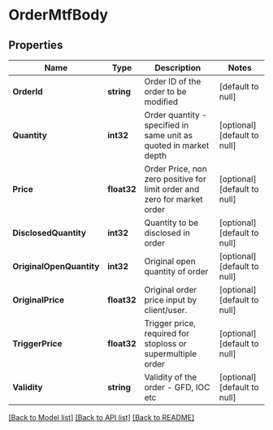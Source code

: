 # OrderMtfBody

## Properties
Name | Type | Description | Notes
------------ | ------------- | ------------- | -------------
**OrderId** | **string** | Order ID of the order to be modified | [default to null]
**Quantity** | **int32** | Order quantity - specified in same unit as quoted in market depth | [optional] [default to null]
**Price** | **float32** | Order Price, non zero positive for limit order and zero for market order | [optional] [default to null]
**DisclosedQuantity** | **int32** | Quantity to be disclosed in order | [optional] [default to null]
**OriginalOpenQuantity** | **int32** | Original open quantity of order | [optional] [default to null]
**OriginalPrice** | **float32** | Original order price input by client/user. | [optional] [default to null]
**TriggerPrice** | **float32** | Trigger price, required for stoploss or supermultiple order | [optional] [default to null]
**Validity** | **string** | Validity of the order - GFD, IOC etc | [optional] [default to null]

[[Back to Model list]](../README.md#documentation-for-models) [[Back to API list]](../README.md#documentation-for-api-endpoints) [[Back to README]](../README.md)

